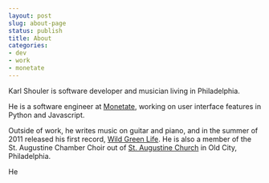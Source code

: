 ```yaml
---
layout: post
slug: about-page
status: publish
title: About
categories:
- dev
- work
- monetate
---
```


Karl Shouler is software developer and musician living in Philadelphia.

He is a software engineer at [Monetate](http://monetate.com), working on user interface features in Python and Javascript.

Outside of work, he writes music on guitar and piano, and in the summer of 2011 released his first record, [Wild Green Life](http://karlshouler.com/blog/2011/06/07/wild-green-life/). He is also a member of the St. Augustine Chamber Choir out of [St. Augustine Church](http://www.st-augustinechurch.com/) in Old City, Philadelphia.

He 